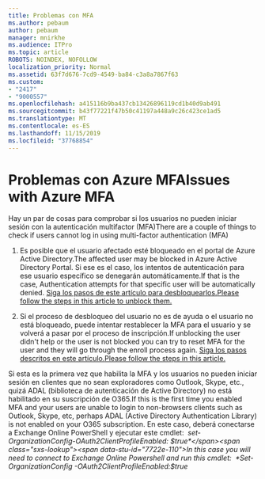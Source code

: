 ```yaml
---
title: Problemas con MFA
ms.author: pebaum
author: pebaum
manager: mnirkhe
ms.audience: ITPro
ms.topic: article
ROBOTS: NOINDEX, NOFOLLOW
localization_priority: Normal
ms.assetid: 63f7d676-7cd9-4549-ba84-c3a8a7867f63
ms.custom:
- "2417"
- "9000557"
ms.openlocfilehash: a415116b9ba437cb13426896119cd1b40d9ab491
ms.sourcegitcommit: b43f77221f47b50c41197a448a9c26c423ce1ad5
ms.translationtype: MT
ms.contentlocale: es-ES
ms.lasthandoff: 11/15/2019
ms.locfileid: "37768854"
---
```

# <a name="issues-with-azure-mfa"></a><span data-ttu-id="7722e-102">Problemas con Azure MFA</span><span class="sxs-lookup"><span data-stu-id="7722e-102">Issues with Azure MFA</span></span>
<span data-ttu-id="7722e-103">Hay un par de cosas para comprobar si los usuarios no pueden iniciar sesión con la autenticación multifactor (MFA)</span><span class="sxs-lookup"><span data-stu-id="7722e-103">There are a couple of things to check if users cannot log in using multi-factor authentication (MFA)</span></span>

1. <span data-ttu-id="7722e-104">Es posible que el usuario afectado esté bloqueado en el portal de Azure Active Directory.</span><span class="sxs-lookup"><span data-stu-id="7722e-104">The affected user may be blocked in Azure Active Directory Portal.</span></span> <span data-ttu-id="7722e-105">Si ese es el caso, los intentos de autenticación para ese usuario específico se denegarán automáticamente.</span><span class="sxs-lookup"><span data-stu-id="7722e-105">If that is the case, Authentication attempts for that specific user will be automatically denied.</span></span> [<span data-ttu-id="7722e-106">Siga los pasos de este artículo para desbloquearlos.</span><span class="sxs-lookup"><span data-stu-id="7722e-106">Please follow the steps in this article to unblock them.</span></span>](https://docs.microsoft.com/azure/active-directory/authentication/howto-mfa-mfasettings#block-and-unblock-users)

2. <span data-ttu-id="7722e-107">Si el proceso de desbloqueo del usuario no es de ayuda o el usuario no está bloqueado, puede intentar restablecer la MFA para el usuario y se volverá a pasar por el proceso de inscripción.</span><span class="sxs-lookup"><span data-stu-id="7722e-107">If unblocking the user didn't help or the user is not blocked you can try to reset MFA for the user and they will go through the enroll process again.</span></span> [<span data-ttu-id="7722e-108">Siga los pasos descritos en este artículo.</span><span class="sxs-lookup"><span data-stu-id="7722e-108">Please follow the steps in this article.</span></span>](https://docs.microsoft.com/azure/active-directory/authentication/howto-mfa-userdevicesettings#require-users-to-provide-contact-methods-again)

<span data-ttu-id="7722e-109">Si esta es la primera vez que habilita la MFA y los usuarios no pueden iniciar sesión en clientes que no sean exploradores como Outlook, Skype, etc., quizá ADAL (biblioteca de autenticación de Active Directory) no está habilitado en su suscripción de O365.</span><span class="sxs-lookup"><span data-stu-id="7722e-109">If this is the first time you enabled MFA and your users are unable to login to non-browsers clients such as Outlook, Skype, etc, perhaps ADAL (Active Directory Authentication Library) is not enabled on your O365 subscription.</span></span> <span data-ttu-id="7722e-110">En este caso, deberá conectarse a Exchange Online PowerShell y ejecutar este cmdlet:  *set-OrganizationConfig-OAuth2ClientProfileEnabled: $true*</span><span class="sxs-lookup"><span data-stu-id="7722e-110">In this case you will need to connect to Exchange Online Powershell and run this cmdlet:  *Set-OrganizationConfig -OAuth2ClientProfileEnabled:$true*</span></span>